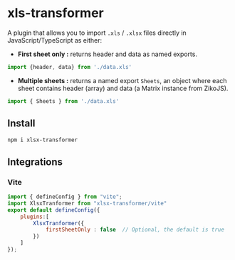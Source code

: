 
<!-- other approach -->
# xls-transformer
A plugin that allows you to import `.xls` / `.xlsx` files directly in JavaScript/TypeScript as either:
- **First sheet only :** returns header and data as named exports.
```js
import {header, data} from './data.xls'
```

- **Multiple sheets :** returns a named export `Sheets`, an object where each sheet contains header (array) and data (a Matrix instance from ZikoJS).
```js
import { Sheets } from './data.xls'
```
## Install 
```bash
npm i xlsx-transformer
```
## Integrations 
### Vite 
```js
import { defineConfig } from "vite";
import XlsxTranformer from "xlsx-transformer/vite"
export default defineConfig({
    plugins:[
        XlsxTranformer({
            firstSheetOnly : false  // Optional, the default is true
        })
    ]
});

```
<!-- ### Astro 
```

``` -->